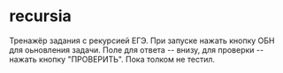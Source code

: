 # recursia
Тренажёр задания с рекурсией ЕГЭ.
При запуске нажать кнопку ОБН для оьновления задачи. Поле для ответа -- внизу, для проверки -- нажать кнопку "ПРОВЕРИТЬ". Пока толком не тестил.

